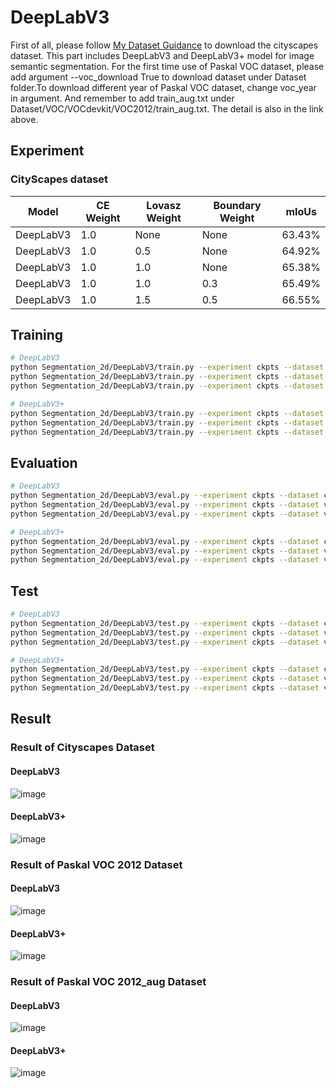 # DeepLabV3 #
First of all, please follow [My Dataset Guidance](https://github.com/tungyen/Deep_learning_CV/tree/master/Dataset) to download the cityscapes dataset. This part includes DeepLabV3 and DeepLabV3+ model for image semantic segmentation. For the first time use of Paskal VOC dataset, please add argument --voc_download True to download dataset under Dataset folder.To download different year of Paskal VOC dataset, change voc_year in argument. And remember to add train_aug.txt under Dataset/VOC/VOCdevkit/VOC2012/train_aug.txt. The detail is also in the link above.

## Experiment ##

### CityScapes dataset ###
| Model  | CE Weight | Lovasz Weight | Boundary Weight | mIoUs |
|-------|-----|----------|-------------------|----------|
| DeepLabV3 | 1.0  | None | None   | 63.43%   |
| DeepLabV3   | 1.0  | 0.5   | None      | 64.92% |
| DeepLabV3 | 1.0  | 1.0    | None    | 65.38%   |
| DeepLabV3 | 1.0  | 1.0    | 0.3    | 65.49%   |
| DeepLabV3 | 1.0  | 1.5   | 0.5    | 66.55%   |

## Training ##
```bash
# DeepLabV3
python Segmentation_2d/DeepLabV3/train.py --experiment ckpts --dataset cityspaces --model deeplabv3 --backbone resnet101 
python Segmentation_2d/DeepLabV3/train.py --experiment ckpts --dataset voc --voc_year 2012 --model deeplabv3 --backbone resnet101
python Segmentation_2d/DeepLabV3/train.py --experiment ckpts --dataset voc --voc_year 2012_aug --model deeplabv3 --backbone resnet101

# DeepLabV3+
python Segmentation_2d/DeepLabV3/train.py --experiment ckpts --dataset cityspaces --model deeplabv3plus --backbone resnet101 
python Segmentation_2d/DeepLabV3/train.py --experiment ckpts --dataset voc --voc_year 2012 --model deeplabv3plus --backbone resnet101
python Segmentation_2d/DeepLabV3/train.py --experiment ckpts --dataset voc --voc_year 2012_aug --model deeplabv3plus --backbone resnet101
```

## Evaluation ##
```bash
# DeepLabV3
python Segmentation_2d/DeepLabV3/eval.py --experiment ckpts --dataset cityspaces --model deeplabv3 --backbone resnet101 
python Segmentation_2d/DeepLabV3/eval.py --experiment ckpts --dataset voc --voc_year 2012 --model deeplabv3 --backbone resnet101
python Segmentation_2d/DeepLabV3/eval.py --experiment ckpts --dataset voc --voc_year 2012_aug --model deeplabv3 --backbone resnet101

# DeepLabV3+
python Segmentation_2d/DeepLabV3/eval.py --experiment ckpts --dataset cityspaces --model deeplabv3plus --backbone resnet101 
python Segmentation_2d/DeepLabV3/eval.py --experiment ckpts --dataset voc --voc_year 2012 --model deeplabv3plus --backbone resnet101
python Segmentation_2d/DeepLabV3/eval.py --experiment ckpts --dataset voc --voc_year 2012_aug --model deeplabv3plus --backbone resnet101
```

## Test ##
```bash
# DeepLabV3
python Segmentation_2d/DeepLabV3/test.py --experiment ckpts --dataset cityspaces --model deeplabv3 --backbone resnet101 
python Segmentation_2d/DeepLabV3/test.py --experiment ckpts --dataset voc --voc_year 2012 --model deeplabv3 --backbone resnet101
python Segmentation_2d/DeepLabV3/test.py --experiment ckpts --dataset voc --voc_year 2012_aug --model deeplabv3 --backbone resnet101

# DeepLabV3+
python Segmentation_2d/DeepLabV3/test.py --experiment ckpts --dataset cityspaces --model deeplabv3plus --backbone resnet101 
python Segmentation_2d/DeepLabV3/test.py --experiment ckpts --dataset voc --voc_year 2012 --model deeplabv3plus --backbone resnet101
python Segmentation_2d/DeepLabV3/test.py --experiment ckpts --dataset voc --voc_year 2012_aug --model deeplabv3plus --backbone resnet101
```

## Result ##

### Result of Cityscapes Dataset ###

#### DeepLabV3 ####
![image](https://github.com/tungyen/Deep_learning_CV/blob/master/Segmentation_2d/DeepLabV3/imgs/deeplabv3_cityscapes.png)

#### DeepLabV3+ ####
![image](https://github.com/tungyen/Deep_learning_CV/blob/master/Segmentation_2d/DeepLabV3/imgs/deeplabv3plus_cityscapes.png)

### Result of Paskal VOC 2012 Dataset ###

#### DeepLabV3 ####
![image](https://github.com/tungyen/Deep_learning_CV/blob/master/Segmentation_2d/DeepLabV3/imgs/deeplabv3_voc_2012.png)

#### DeepLabV3+ ####
![image](https://github.com/tungyen/Deep_learning_CV/blob/master/Segmentation_2d/DeepLabV3/imgs/deeplabv3plus_voc_2012.png)

### Result of Paskal VOC 2012_aug Dataset ###

#### DeepLabV3 ####
![image](https://github.com/tungyen/Deep_learning_CV/blob/master/Segmentation_2d/DeepLabV3/imgs/deeplabv3_voc_2012_aug.png)

#### DeepLabV3+ ####
![image](https://github.com/tungyen/Deep_learning_CV/blob/master/Segmentation_2d/DeepLabV3/imgs/deeplabv3plus_voc_2012_aug.png)
